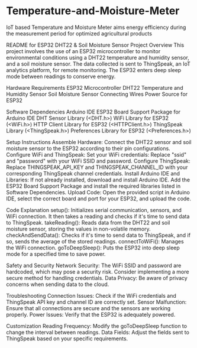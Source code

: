 # Temperature-and-Moisture-Meter
IoT based Temperature and Moisture Meter aims energy efficiency during the measurement period for optimized agricultural products


README for ESP32 DHT22 & Soil Moisture Sensor Project
Overview
This project involves the use of an ESP32 microcontroller to monitor environmental conditions using a DHT22 temperature and humidity sensor, and a soil moisture sensor. The data collected is sent to ThingSpeak, an IoT analytics platform, for remote monitoring. The ESP32 enters deep sleep mode between readings to conserve energy.

Hardware Requirements
ESP32 Microcontroller
DHT22 Temperature and Humidity Sensor
Soil Moisture Sensor
Connecting Wires
Power Source for ESP32

Software Dependencies
Arduino IDE
ESP32 Board Support Package for Arduino IDE
DHT Sensor Library (<DHT.h>)
WiFi Library for ESP32 (<WiFi.h>)
HTTP Client Library for ESP32 (<HTTPClient.h>)
ThingSpeak Library (<ThingSpeak.h>)
Preferences Library for ESP32 (<Preferences.h>)

Setup Instructions
Assemble Hardware: Connect the DHT22 sensor and soil moisture sensor to the ESP32 according to their pin configurations.
Configure WiFi and ThingSpeak:
Set your WiFi credentials: Replace "ssid" and "password" with your WiFi SSID and password.
Configure ThingSpeak: Replace THINGSPEAK_API_KEY and THINGSPEAK_CHANNEL_ID with your corresponding ThingSpeak channel credentials.
Install Arduino IDE and Libraries: If not already installed, download and install Arduino IDE. Add the ESP32 Board Support Package and install the required libraries listed in Software Dependencies.
Upload Code: Open the provided script in Arduino IDE, select the correct board and port for your ESP32, and upload the code.

Code Explanation
setup(): Initializes serial communication, sensors, and WiFi connection. It then takes a reading and checks if it's time to send data to ThingSpeak.
takeReading(): Reads data from the DHT22 and soil moisture sensor, storing the values in non-volatile memory.
checkAndSendData(): Checks if it's time to send data to ThingSpeak, and if so, sends the average of the stored readings.
connectToWiFi(): Manages the WiFi connection.
goToDeepSleep(): Puts the ESP32 into deep sleep mode for a specified time to save power.

Safety and Security
Network Security: The WiFi SSID and password are hardcoded, which may pose a security risk. Consider implementing a more secure method for handling credentials.
Data Privacy: Be aware of privacy concerns when sending data to the cloud.

Troubleshooting
Connection Issues: Check if the WiFi credentials and ThingSpeak API key and channel ID are correctly set.
Sensor Malfunction: Ensure that all connections are secure and the sensors are working properly.
Power Issues: Verify that the ESP32 is adequately powered.

Customization
Reading Frequency: Modify the goToDeepSleep function to change the interval between readings.
Data Fields: Adjust the fields sent to ThingSpeak based on your specific requirements.
